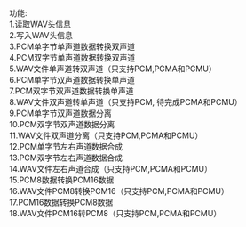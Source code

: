 功能:  
1.读取WAV头信息  
2.写入WAV头信息  
3.PCM单字节单声道数据转换双声道  
4.PCM双字节单声道数据转换双声道  
5.WAV文件单声道转双声道（只支持PCM,PCMA和PCMU）  
6.PCM单字节双声道数据转换单声道  
7.PCM双字节双声道数据转换单声道  
8.WAV文件双声道转单声道（只支持PCM, 待完成PCMA和PCMU）  
9.PCM单字节双声道数据分离  
10.PCM双字节双声道数据分离  
11.WAV文件双声道分离（只支持PCM,PCMA和PCMU）  
12.PCM单字节左右声道数据合成  
13.PCM双字节左右声道数据合成  
14.WAV文件左右声道合成（只支持PCM,PCMA和PCMU）  
15.PCM8数据转换PCM16数据  
16.WAV文件PCM8转换PCM16（只支持PCM,PCMA和PCMU）  
17.PCM16数据转换PCM8数据  
18.WAV文件PCM16转PCM8（只支持PCM,PCMA和PCMU）  
